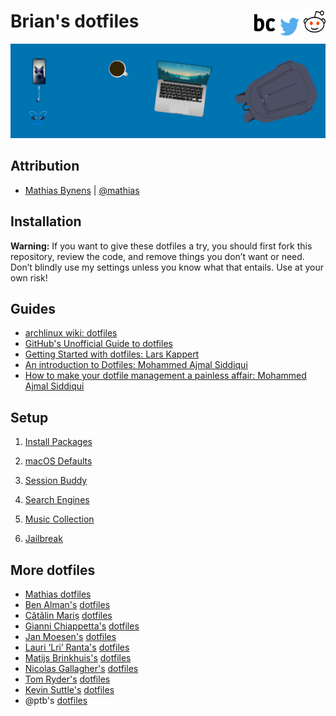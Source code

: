 <h1>
Brian's dotfiles
<a href="https://reddit.com/user/NeonSpaceCandy">
<img src="/.icns/reddit.png" width="35" height="35" align="right"> <a/>
<a href="https://twitter.com/briancrink">
<img src="/.icns/twitter.png" width="45" height="45" align="right"> <a/>
<a href="https://briancrink.com/">
<img src="/.icns/favicon.png" width="35" height="35" align="right"> <a/>
</h1>

[![](/.icns/banner.png)](https://briancrink.com/software)

## Attribution

- [Mathias Bynens](https://mathiasbynens.be/) |
  [@mathias](http://twitter.com/mathias)

## Installation

**Warning:** If you want to give these dotfiles a try, you should first fork
this repository, review the code, and remove things you don’t want or need.
Don’t blindly use my settings unless you know what that entails. Use at your own
risk!

## Guides

- [archlinux wiki: dotfiles](https://wiki.archlinux.org/index.php/Dotfiles)
- [GitHub's Unofficial Guide to dotfiles](https://dotfiles.github.io/)
- [Getting Started with dotfiles: Lars Kappert](https://medium.com/@webprolific/getting-started-with-dotfiles-43c3602fd789)
- [An introduction to Dotfiles: Mohammed Ajmal Siddiqui](https://medium.freecodecamp.org/dive-into-dotfiles-part-1-e4eb1003cff6)
- [How to make your dotfile management a painless affair: Mohammed Ajmal Siddiqui](https://medium.freecodecamp.org/dive-into-dotfiles-part-2-6321b4a73608)

## Setup

1. [Install Packages](https://github.com/briancrink/dotfiles/tree/master/install)

2. [macOS Defaults](https://github.com/briancrink/dotfiles/tree/master/macos)

3. [Session Buddy](https://github.com/briancrink/dotfiles/tree/master/session_buddy)

4. [Search Engines](https://github.com/briancrink/dotfiles/tree/master/search_engine)

5. [Music Collection](https://github.com/briancrink/dotfiles/tree/master/music)

6. [Jailbreak](https://github.com/briancrink/dotfiles/tree/master/jailbreak)

## More dotfiles

- [Mathias dotfiles](https://github.com/mathiasbynens/dotfiles/)
- [Ben Alman's](http://benalman.com/)
  [dotfiles](https://github.com/cowboy/dotfiles)
- [Cătălin Mariș](https://github.com/alrra)
  [dotfiles](https://github.com/alrra/dotfiles)
- [Gianni Chiappetta's](https://butt.zone/)
  [dotfiles](https://github.com/gf3/dotfiles)
- [Jan Moesen's](http://jan.moesen.nu/)
  [dotfiles](https://gist.github.com/1156154)
- [Lauri ‘Lri’ Ranta's](http://lri.me/)
  [dotfiles](http://osxnotes.net/defaults.html)
- [Matijs Brinkhuis's](https://matijs.brinkhu.is/)
  [dotfiles](https://github.com/matijs/dotfiles)
- [Nicolas Gallagher's](http://nicolasgallagher.com/)
  [dotfiles](https://github.com/necolas/dotfiles)
- [Tom Ryder's](https://sanctum.geek.nz/)
  [dotfiles](https://sanctum.geek.nz/cgit/dotfiles.git/about)
- [Kevin Suttle's](http://kevinsuttle.com/)
  [dotfiles](https://github.com/kevinSuttle/dotfiles)
- @ptb's [dotfiles](https://github.com/ptb/mac-setup)
